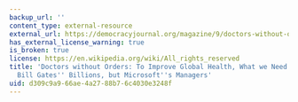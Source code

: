 ```yaml
---
backup_url: ''
content_type: external-resource
external_url: https://democracyjournal.org/magazine/9/doctors-without-orders/
has_external_license_warning: true
is_broken: true
license: https://en.wikipedia.org/wiki/All_rights_reserved
title: 'Doctors without Orders: To Improve Global Health, What we Need isn''t just
  Bill Gates'' Billions, but Microsoft''s Managers'
uid: d309c9a9-66ae-4a27-88b7-6c4030e3248f
---
```

